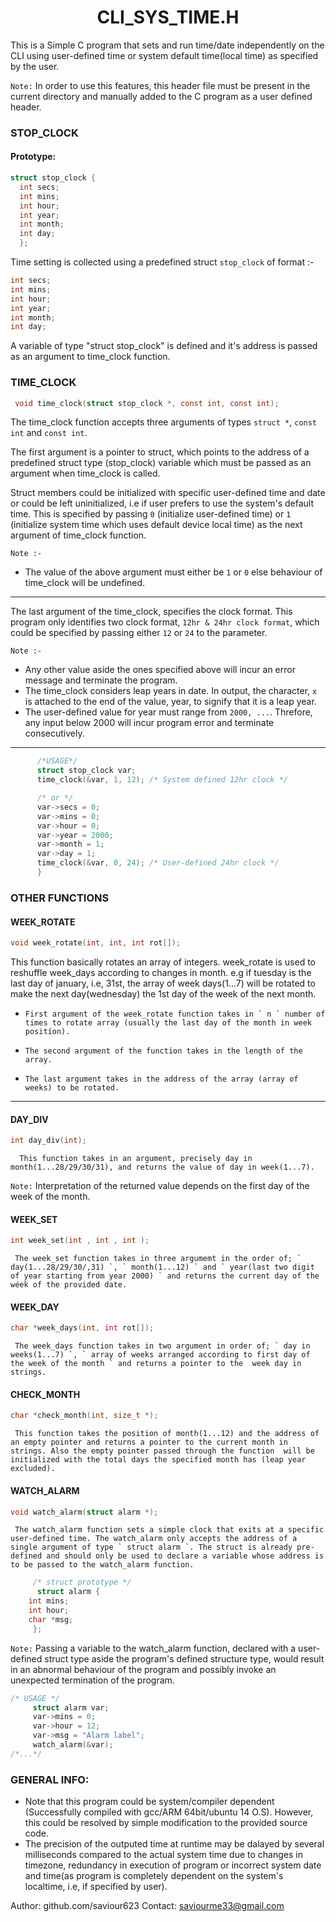 # <div align="center"> CLI_SYS_TIME.H </div>
This is a Simple C program that sets and run time/date independently on the CLI using user-defined time or system default time(local time) as specified by the user.

` Note: ` In order to use this features, this header file must be present in the current directory and manually added to the C program as a user defined header.

### STOP_CLOCK
#### Prototype:
  ``` C
struct stop_clock {
	int secs;
	int mins;
	int hour;
	int year;
	int month;
	int day;
	};
 ```
Time setting is collected using a predefined struct `stop_clock` of format :-
``` C
int secs;
int mins;
int hour;
int year;
int month;
int day;
```
<div align="left"> A variable of type "struct stop_clock" is defined and it's address is passed as an argument to time_clock function. </div>

### TIME_CLOCK
``` C
 void time_clock(struct stop_clock *, const int, const int);
```

The time_clock function accepts three arguments of types ` struct * `, ` const int ` and ` const int `.

The first argument is a pointer to struct, which points to the address of a predefined struct type (stop_clock) variable which must be passed as an argument when time_clock is called.

Struct members could be initialized with specific user-defined time and date or could be left uninitialized, i.e if user prefers to use the system's default time. This is specified by passing ` 0 ` (initialize user-defined time) or ` 1 ` (initialize system time which uses default device local time) as the next argument of time_clock function.

` Note :- `
* The value of the above argument must either be ` 1 ` or ` 0 ` else behaviour of time_clock will be undefined.
***
The last argument of the time_clock, specifies the clock format. This program only identifies two clock format, ` 12hr & 24hr clock format `, which could be specified by passing either ` 12 ` or ` 24 ` to the parameter.

` Note :- `
*	Any other value aside the ones specified above will incur an error message and terminate the program.
*	The time_clock considers leap years in date. In output, the character, ` x ` is attached to the end of the value, year, to signify that it is a leap year.
*	The user-defined value for year must range from ` 2000, ... `. Threfore, any input below 2000 will incur program error and terminate consecutively.
***

``` C {
      /*USAGE*/
      struct stop_clock var;
      time_clock(&var, 1, 12); /* System defined 12hr clock */

      /* or */
      var->secs = 0;
      var->mins = 0;
      var->hour = 0;
      var->year = 2000;
      var->month = 1;
      var->day = 1;
      time_clock(&var, 0, 24); /* User-defined 24hr clock */
      }
```
### OTHER FUNCTIONS

 #### WEEK_ROTATE
``` C
void week_rotate(int, int, int rot[]);
```
This function basically rotates an array of integers. week_rotate is used to reshuffle week_days according to changes in month. e.g if tuesday is the last day of january, i.e, 31st, the array of week days(1...7) will be rotated to make the next day(wednesday) the 1st day of the week of the next month.
*     First argument of the week_rotate function takes in ` n ` number of times to rotate array (usually the last day of the month in week positíon).
*     The second argument of the function takes in the length of the array.
*     The last argument takes in the address of the array (array of weeks) to be rotated.
***

 #### DAY_DIV
```C
int day_div(int);
```
      This function takes in an argument, precisely day in month(1...28/29/30/31), and returns the value of day in week(1...7).

` Note: ` Interpretation of the returned value depends on the first day of the week of the month.

####  WEEK_SET
``` C
int week_set(int , int , int );
```
     The week_set function takes in three argumemt in the order of; ` day(1...28/29/30/,31) `, ` month(1...12) ` and ` year(last two digit of year starting from year 2000) ` and returns the current day of the wéek of the provided date.

#### WEEK_DAY
``` C
char *week_days(int, int rot[]);
```
     The week_days function takes in two argument in order of; ` day in weeks(1...7) `, ` array of weeks arranged according to first day of the week of the month ` and returns a pointer to the  week day in strings.

#### CHECK_MONTH
``` C
char *check_month(int, size_t *);
```
     This function takes the position of month(1...12) and the address of an empty pointer and returns a pointer to the current month in strings. Also the empty pointer passed through the function  will be initialized with the total days the specified month has (leap year excluded).

#### WATCH_ALARM
``` C
void watch_alarm(struct alarm *);
```
     The watch_alarm function sets a simple clock that exits at a specific user-defined time. The watch_alarm only accepts the address of a single argument of type ` struct alarm `. The struct is already pre-defined and should only be used to declare a variable whose address is to be passed to the watch_alarm function.
``` C
     /* struct prototype */
      struct alarm {
	int mins;
	int hour;
	char *msg;
     };
```

` Note: ` Passing a variable to the watch_alarm function, declared with a user-defined struct type aside the program's defined structure type, would result in an abnormal behaviour of the program and possibly invoke an unexpected termination of the program.
``` C
/* USAGE */
   	 struct alarm var;
	 var->mins = 0;
	 var->hour = 12;
	 var->msg = "Alarm label";
	 watch_alarm(&var);
/*...*/
```

### GENERAL INFO:
-	Note that this program could be system/compiler dependent (Successfully compiled with gcc/ARM 64bit/ubuntu 14 O.S). However, this could be resolved by simple modification to the provided source code.
-	The precision of the outputed time at runtime may be dalayed by several milliseconds compared to the actual system time due to changes in timezone, redundancy in execution of program or incorrect system date and time(as program is completely dependent on the system's localtime, i.e, if specified by user).

Author: github.com/saviour623
Contact: saviourme33@gmail.com
